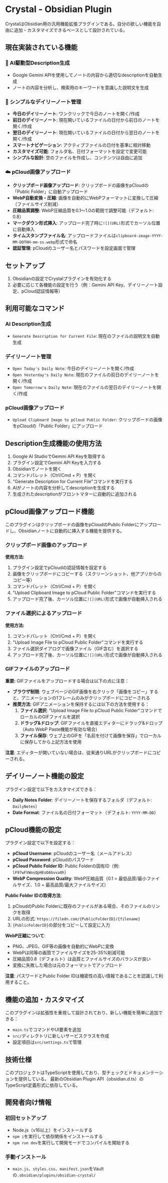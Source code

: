 # Crystal - Obsidian Plugin

CrystalはObsidian用の汎用機能拡張プラグインである。自分の欲しい機能を自由に追加・カスタマイズできるベースとして設計されている。

## 現在実装されている機能

### 🤖 AI駆動型Description生成
- Google Gemini APIを使用してノートの内容から適切なdescriptionを自動生成
- ノートの内容を分析し、検索用のキーワードを意識した説明文を生成

### 📅 シンプルなデイリーノート管理
- **今日のデイリーノート**: ワンクリックで今日のノートを開く/作成
- **前日のデイリーノート**: 現在開いているファイルの日付から前日のノートを開く/作成
- **翌日のデイリーノート**: 現在開いているファイルの日付から翌日のノートを開く/作成
- **スマートナビゲーション**: アクティブファイルの日付を基準に相対移動
- **カスタマイズ可能**: フォルダ名、日付フォーマットを設定で変更可能
- **シンプルな設計**: 空のファイルを作成し、コンテンツは自由に追加

### ☁️ pCloud画像アップロード
- **クリップボード画像アップロード**: クリップボードの画像をpCloudの「Public Folder」に自動アップロード
- **WebP自動変換・圧縮**: 画像を自動的にWebPフォーマットに変換して圧縮（ファイルサイズ削減）
- **圧縮品質調整**: WebP圧縮品質を0.1～1.0の範囲で調整可能（デフォルト: 0.8）
- **マークダウン形式挿入**: アップロード完了時に`![](URL)`形式でカーソル位置に自動挿入
- **タイムスタンプファイル名**: アップロードファイルは`clipboard-image-YYYY-MM-DDTHH-mm-ss.webp`形式で命名
- **認証管理**: pCloudのユーザー名とパスワードを設定画面で管理

## セットアップ

1. Obsidianの設定でCrystalプラグインを有効化する
2. 必要に応じて各機能の設定を行う（例：Gemini API Key、デイリーノート設定、pCloud認証情報等）

## 利用可能なコマンド

### AI Description生成
- `Generate Description for Current File`: 現在のファイルの説明文を自動生成

### デイリーノート管理
- `Open Today's Daily Note`: 今日のデイリーノートを開く/作成
- `Open Yesterday's Daily Note`: 現在のファイルの前日のデイリーノートを開く/作成
- `Open Tomorrow's Daily Note`: 現在のファイルの翌日のデイリーノートを開く/作成

### pCloud画像アップロード
- `Upload Clipboard Image to pCloud Public Folder`: クリップボードの画像をpCloudの「Public Folder」にアップロード

## Description生成機能の使用方法

1. Google AI StudioでGemini API Keyを取得する
2. プラグイン設定でGemini API Keyを入力する
3. Obsidianでノートを開く
4. コマンドパレット（Ctrl/Cmd + P）を開く
5. "Generate Description for Current File"コマンドを実行する
6. AIがノートの内容を分析してdescriptionを生成する
7. 生成されたdescriptionがフロントマターに自動的に追加される

## pCloud画像アップロード機能

このプラグインはクリップボードの画像をpCloudのPublic Folderにアップロードし、Obsidianノートに自動的に挿入する機能を提供する。

### クリップボード画像のアップロード

**使用方法:**
1. プラグイン設定でpCloudの認証情報を設定する
2. 画像をクリップボードにコピーする（スクリーンショット、他アプリからのコピー等）
3. コマンドパレット（Ctrl/Cmd + P）を開く
4. "Upload Clipboard Image to pCloud Public Folder"コマンドを実行する
5. アップロード完了後、カーソル位置に`![](URL)`形式で画像が自動挿入される

### ファイル選択によるアップロード

**使用方法:**
1. コマンドパレット（Ctrl/Cmd + P）を開く
2. "Upload Image File to pCloud Public Folder"コマンドを実行する
3. ファイル選択ダイアログで画像ファイル（GIF含む）を選択する
4. アップロード完了後、カーソル位置に`![](URL)`形式で画像が自動挿入される

### GIFファイルのアップロード

**重要:** GIFファイルをアップロードする場合は以下の点に注意：

- **ブラウザ制限**: ウェブページのGIF画像を右クリック「画像をコピー」すると、アニメーションの1フレームのみがクリップボードにコピーされる
- **推奨方法**: GIFアニメーションを保持するには以下の方法を使用する：
  1. **ファイル選択**: "Upload Image File to pCloud Public Folder"コマンドでローカルのGIFファイルを選択
  2. **ドラッグ&ドロップ**: GIFファイルを直接エディターにドラッグ&ドロップ（Auto WebP Paste機能が有効な場合）
  3. **ファイル保存**: ウェブ上のGIFを「名前を付けて画像を保存」でローカルに保存してから上記方法を使用

**注意**: エディターが開いていない場合は、従来通りURLがクリップボードにコピーされる。

## デイリーノート機能の設定

プラグイン設定で以下をカスタマイズできる：

- **Daily Notes Folder**: デイリーノートを保存するフォルダ（デフォルト: `DailyNotes`）
- **Date Format**: ファイル名の日付フォーマット（デフォルト: `YYYY-MM-DD`）

## pCloud機能の設定

プラグイン設定で以下を設定する：

- **pCloud Username**: pCloudのユーザー名（メールアドレス）
- **pCloud Password**: pCloudのパスワード
- **pCloud Public Folder ID**: Public Folderの固有ID（例: `lF97wFVWosQpHEoDAbvva0h`）
- **WebP Compression Quality**: WebP圧縮品質（0.1 = 最低品質/最小ファイルサイズ、1.0 = 最高品質/最大ファイルサイズ）

**Public Folder IDの取得方法**:
1. pCloudのPublic Folderに既存のファイルがある場合、そのファイルのリンクを取得
2. URLの形式: `https://filedn.com/{PublicFolderID}/{filename}`
3. `{PublicFolderID}`の部分をコピーして設定に入力

**WebP圧縮について**:
- PNG、JPEG、GIF等の画像を自動的にWebPに変換
- WebPは同等の画質でファイルサイズを25-35%削減可能
- 圧縮品質0.8（デフォルト）は品質とファイルサイズのバランスが良い
- 変換に失敗した場合は元のフォーマットでアップロード

**注意**: パスワードとPublic Folder IDは機密性の高い情報であることを認識して利用すること。

## 機能の追加・カスタマイズ

このプラグインは拡張性を重視して設計されており、新しい機能を簡単に追加できる：

- `main.ts`でコマンドやUI要素を追加
- `src/`ディレクトリに新しいサービスクラスを作成
- 設定項目は`src/settings.ts`で管理

## 技術仕様

このプロジェクトはTypeScriptを使用しており、型チェックとドキュメンテーションを提供している。
最新のObsidian Plugin API（obsidian.d.ts）のTypeScript定義形式に依存している。

## 開発者向け情報

### 初回セットアップ

- Node.js（v16以上）をインストールする
- `npm i`を実行して依存関係をインストールする
- `npm run dev`を実行して開発モードでコンパイルを開始する

### 手動インストール

- `main.js`、`styles.css`、`manifest.json`をVaultの`.obsidian/plugins/obsidian-crystal/`